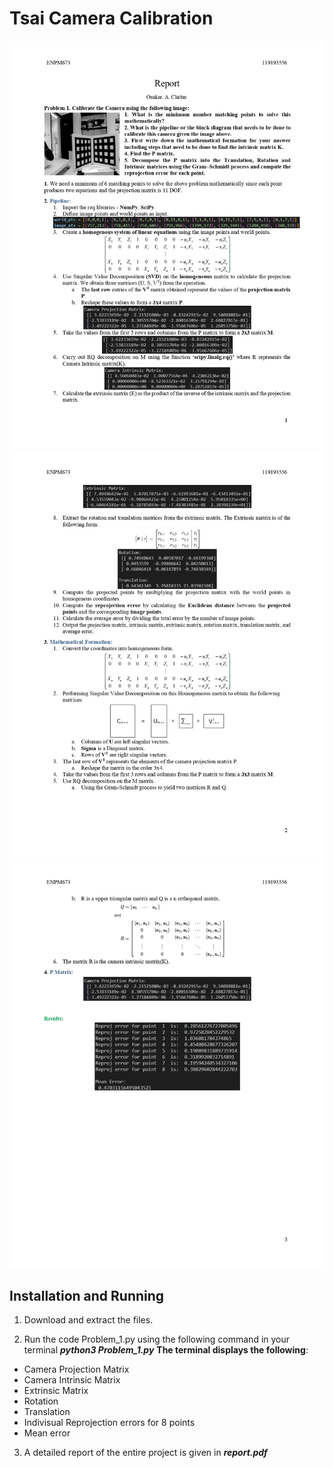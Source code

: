 # Tsai Camera Calibration
![image1](outputs/page1.jpg)
![image2](outputs/page2.jpg)
![image3](outputs/page3.jpg)

## **Installation and Running**
1. Download and extract the files.

2. Run the code Problem_1.py using the following command in your terminal
    ***python3 Problem_1.py***
**The terminal displays the following**:
 - Camera Projection Matrix
 - Camera Intrinsic Matrix
 - Extrinsic Matrix
 - Rotation
 - Translation
 - Indivisual Reprojection errors for 8 points
 - Mean error

3. A detailed report of the entire project is given in ***report.pdf***  
